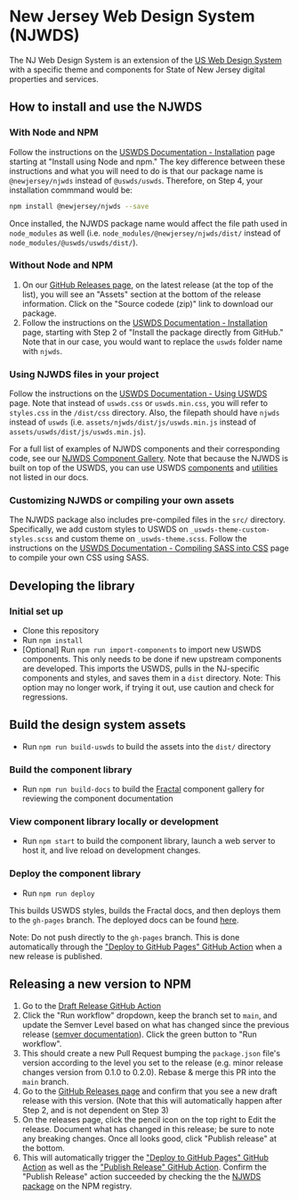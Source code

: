 # New Jersey Web Design System (NJWDS)

The NJ Web Design System is an extension of the [US Web Design System](https://github.com/uswds/uswds/) with a specific theme and components for State of New Jersey digital properties and services.

## How to install and use the NJWDS

### With Node and NPM

Follow the instructions on the [USWDS Documentation - Installation](https://designsystem.digital.gov/documentation/developers/#installation) page starting at "Install using Node and npm." The key difference between these instructions and what you will need to do is that our package name is `@newjersey/njwds` instead of `@uswds/uswds`. Therefore, on Step 4, your installation commmand would be:

```bash
npm install @newjersey/njwds --save
```

Once installed, the NJWDS package name would affect the file path used in `node_modules` as well (i.e. `node_modules/@newjersey/njwds/dist/` instead of `node_modules/@uswds/uswds/dist/`).

### Without Node and NPM

1. On our [GitHub Releases page](https://github.com/newjersey/njwds/releases), on the latest release (at the top of the list), you will see an "Assets" section at the bottom of the release information. Click on the "Source codede (zip)" link to download our package.
2. Follow the instructions on the [USWDS Documentation - Installation](https://designsystem.digital.gov/documentation/developers/#installation) page, starting with Step 2 of "Install the package directly from GitHub." Note that in our case, you would want to replace the `uswds` folder name with `njwds`.

### Using NJWDS files in your project

Follow the instructions on the [USWDS Documentation - Using USWDS](https://designsystem.digital.gov/documentation/developers/#using-uswds-css-and-javascript-in-your-project) page. Note that instead of `uswds.css` or `uswds.min.css`, you will refer to `styles.css` in the `/dist/css` directory. Also, the filepath should have `njwds` instead of `uswds` (i.e. `assets/njwds/dist/js/uswds.min.js` instead of `assets/uswds/dist/js/uswds.min.js`).

For a full list of examples of NJWDS components and their corresponding code, see our [NJWDS Component Gallery](https://newjersey.github.io/njwds/components/detail/layout--docs.html). Note that because the NJWDS is built on top of the USWDS, you can use USWDS [components](https://designsystem.digital.gov/components/overview/) and [utilities](https://designsystem.digital.gov/utilities/) not listed in our docs.

### Customizing NJWDS or compiling your own assets

The NJWDS package also includes pre-compiled files in the `src/` directory. Specifically, we add custom styles to USWDS on `_uswds-theme-custom-styles.scss` and custom theme on `_uswds-theme.scss`. Follow the instructions on the [USWDS Documentation - Compiling SASS into CSS](https://designsystem.digital.gov/documentation/developers/#compiling-uswds-sass-into-css) page to compile your own CSS using SASS.

## Developing the library

### Initial set up

- Clone this repository
- Run `npm install`
- [Optional] Run `npm run import-components` to import new USWDS components. This only needs to be done if new upstream components are developed. This imports the USWDS, pulls in the NJ-specific components and styles, and saves them in a `dist` directory. Note: This option may no longer work, if trying it out, use caution and check for regressions.

## Build the design system assets

- Run `npm run build-uswds` to build the assets into the `dist/` directory

### Build the component library

- Run `npm run build-docs` to build the [Fractal](https://fractal.build/) component gallery for reviewing the component documentation

### View component library locally or development

- Run `npm start` to build the component library, launch a web server to host it, and live reload on development changes.

### Deploy the component library

- Run `npm run deploy`

This builds USWDS styles, builds the Fractal docs, and then deploys them to the `gh-pages` branch. The deployed docs can be found [here](https://newjersey.github.io/njwds).

Note: Do not push directly to the `gh-pages` branch. This is done automatically through the ["Deploy to GitHub Pages" GitHub Action](https://github.com/newjersey/njwds/actions/workflows/deploy-to-gh-pages.yml) when a new release is published.

## Releasing a new version to NPM

1. Go to the [Draft Release GitHub Action](https://github.com/newjersey/njwds/actions/workflows/draft-release.yml)
2. Click the "Run workflow" dropdown, keep the branch set to `main`, and update the Semver Level based on what has changed since the previous release ([semver documentation](https://semver.org/)). Click the green button to "Run workflow".
3. This should create a new Pull Request bumping the `package.json` file's version according to the level you set to the release (e.g. minor release changes version from 0.1.0 to 0.2.0). Rebase & merge this PR into the `main` branch.
4. Go to the [GitHub Releases page](https://github.com/newjersey/njwds/releases) and confirm that you see a new draft release with this version. (Note that this will automatically happen after Step 2, and is not dependent on Step 3)
5. On the releases page, click the pencil icon on the top right to Edit the release. Document what has changed in this release; be sure to note any breaking changes. Once all looks good, click "Publish release" at the bottom.
6. This will automatically trigger the ["Deploy to GitHub Pages" GitHub Action](https://github.com/newjersey/njwds/actions/workflows/deploy-to-gh-pages.yml) as well as the ["Publish Release" GitHub Action](https://github.com/newjersey/njwds/actions/workflows/publish-release.yml). Confirm the "Publish Release" action succeeded by checking the the [NJWDS package](https://www.npmjs.com/package/@newjersey/njwds) on the NPM registry.
